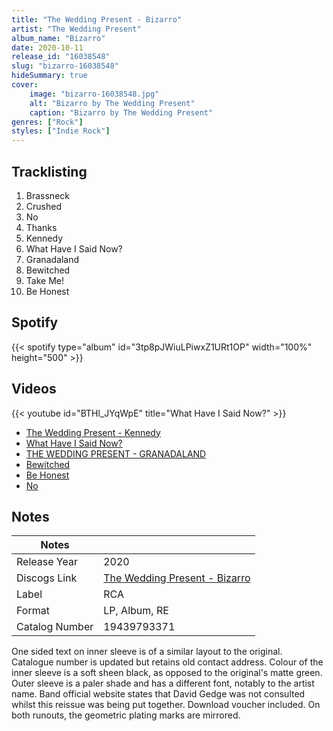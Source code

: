 ```yaml
---
title: "The Wedding Present - Bizarro"
artist: "The Wedding Present"
album_name: "Bizarro"
date: 2020-10-11
release_id: "16038548"
slug: "bizarro-16038548"
hideSummary: true
cover:
    image: "bizarro-16038548.jpg"
    alt: "Bizarro by The Wedding Present"
    caption: "Bizarro by The Wedding Present"
genres: ["Rock"]
styles: ["Indie Rock"]
---
```

## Tracklisting
1. Brassneck
2. Crushed
3. No
4. Thanks
5. Kennedy
6. What Have I Said Now?
7. Granadaland
8. Bewitched
9. Take Me!
10. Be Honest
## Spotify
{{< spotify type="album" id="3tp8pJWiuLPiwxZ1URt1OP" width="100%" height="500" >}}

## Videos
{{< youtube id="BTHl_JYqWpE" title="What Have I Said Now?" >}}
- [The Wedding Present - Kennedy](https://www.youtube.com/watch?v=PuNYyNqCSSg)
- [What Have I Said Now?](https://www.youtube.com/watch?v=l-66q31s1Uw)
- [THE WEDDING PRESENT - GRANADALAND](https://www.youtube.com/watch?v=XfAn-bo_2pA)
- [Bewitched](https://www.youtube.com/watch?v=yJhcnWIrF7I)
- [Be Honest](https://www.youtube.com/watch?v=HfNduoq-Gz8)
- [No](https://www.youtube.com/watch?v=Rww6zqqTh7A)

## Notes
| Notes          |             |
| ---------------| ----------- |
| Release Year   | 2020 |
| Discogs Link   | [The Wedding Present - Bizarro](https://www.discogs.com/release/16038548-The-Wedding-Present-Bizarro) |
| Label          | RCA |
| Format         | LP, Album, RE |
| Catalog Number | 19439793371 |

One sided text on inner sleeve is of a similar layout to the original.  Catalogue number is updated but retains old contact address.  Colour of the inner sleeve is a soft sheen black, as opposed to the original's matte green. Outer sleeve is a paler shade and has a different font, notably to the artist name. Band official website states that David Gedge was not consulted whilst this reissue was being put together. Download voucher included.  On both runouts, the geometric plating marks are mirrored.
